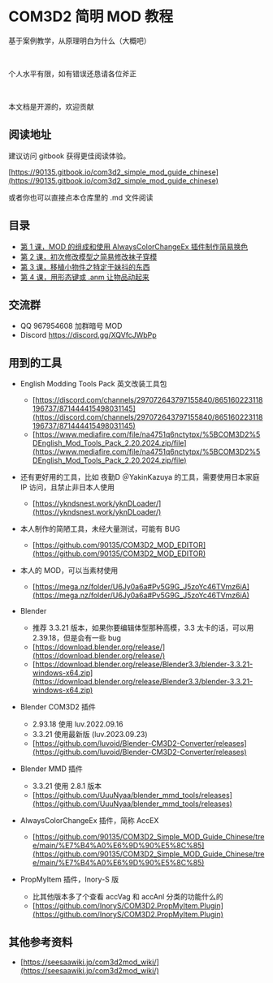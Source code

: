 # COM3D2 简明 MOD 教程

基于案例教学，从原理明白为什么（大概吧）

<br>

个人水平有限，如有错误还恳请各位斧正

<br>

本文档是开源的，欢迎贡献

## 阅读地址

建议访问 gitbook 获得更佳阅读体验。

[https://90135.gitbook.io/com3d2_simple_mod_guide_chinese](https://90135.gitbook.io/com3d2_simple_mod_guide_chinese)

或者你也可以直接点本仓库里的 .md 文件阅读

## 目录

 - [第 1 课，MOD 的组成和使用 AlwaysColorChangeEx 插件制作简易换色](https://90135.gitbook.io/com3d2_simple_mod_guide_chinese/di-1-ke-mod-de-zu-cheng-he-shi-yong-accex-cha-jian-zhi-zuo-jian-yi-huan-se)
 - [第 2 课，初次修改模型之简易修改袜子穿模](https://90135.gitbook.io/com3d2_simple_mod_guide_chinese/di-2-ke-chu-ci-xiu-gai-mo-xing-zhi-jian-yi-xiu-gai-wa-zi-chuan-mo)
 - [第 3 课，移植小物件之特定于妹抖的东西](https://90135.gitbook.io/com3d2_simple_mod_guide_chinese/di-3-ke-yi-zhi-xiao-wu-jian-zhi-te-ding-yu-mei-dou-de-dong-xi)
 - [第 4 课，用形态键或 .anm 让物品动起来](https://90135.gitbook.io/com3d2_simple_mod_guide_chinese/di-4-ke-yong-xing-tai-jian-huo-anm-rang-wu-pin-dong-qi-lai)

## 交流群

 - QQ 967954608 加群暗号 MOD
 - Discord https://discord.gg/XQVfcJWbPp

## 用到的工具

 - English Modding Tools Pack 英文改装工具包
   - [https://discord.com/channels/297072643797155840/865160223118196737/871444415498031145](https://discord.com/channels/297072643797155840/865160223118196737/871444415498031145)
   - [https://www.mediafire.com/file/na4751q6nctytpx/%5BCOM3D2%5DEnglish_Mod_Tools_Pack_2.20.2024.zip/file](https://www.mediafire.com/file/na4751q6nctytpx/%5BCOM3D2%5DEnglish_Mod_Tools_Pack_2.20.2024.zip/file)
  
 - 还有更好用的工具，比如 夜勤D ＠YakinKazuya 的工具，需要使用日本家庭 IP 访问，且禁止非日本人使用
   - [https://ykndsnest.work/yknDLoader/](https://ykndsnest.work/yknDLoader/)
  
 - 本人制作的简陋工具，未经大量测试，可能有 BUG
   - [https://github.com/90135/COM3D2_MOD_EDITOR](https://github.com/90135/COM3D2_MOD_EDITOR)
  
 - 本人的 MOD，可以当素材使用
   - [https://mega.nz/folder/U6Jy0a6a#Pv5G9G_J5zoYc46TVmz6iA](https://mega.nz/folder/U6Jy0a6a#Pv5G9G_J5zoYc46TVmz6iA)
  
 - Blender
   - 推荐 3.3.21 版本，如果你要编辑体型那种高模，3.3 太卡的话，可以用 2.39.18，但是会有一些 bug
   - [https://download.blender.org/release/](https://download.blender.org/release/)
   - [https://download.blender.org/release/Blender3.3/blender-3.3.21-windows-x64.zip](https://download.blender.org/release/Blender3.3/blender-3.3.21-windows-x64.zip)
  
 - Blender COM3D2 插件
   - 2.93.18 使用 luv.2022.09.16
   - 3.3.21 使用最新版 (luv.2023.09.23)
   - [https://github.com/luvoid/Blender-CM3D2-Converter/releases](https://github.com/luvoid/Blender-CM3D2-Converter/releases)

 - Blender MMD 插件
   - 3.3.21 使用 2.8.1 版本
   - [https://github.com/UuuNyaa/blender_mmd_tools/releases](https://github.com/UuuNyaa/blender_mmd_tools/releases)
  
 - AlwaysColorChangeEx 插件，简称 AccEX
   - [https://github.com/90135/COM3D2_Simple_MOD_Guide_Chinese/tree/main/%E7%B4%A0%E6%9D%90%E5%8C%85](https://github.com/90135/COM3D2_Simple_MOD_Guide_Chinese/tree/main/%E7%B4%A0%E6%9D%90%E5%8C%85)

 - PropMyItem 插件，Inory-S 版
   - 比其他版本多了个查看 accVag 和 accAnl 分类的功能什么的
   - [https://github.com/InoryS/COM3D2.PropMyItem.Plugin](https://github.com/InoryS/COM3D2.PropMyItem.Plugin)


## 其他参考资料
 - [https://seesaawiki.jp/com3d2mod_wiki/](https://seesaawiki.jp/com3d2mod_wiki/)


